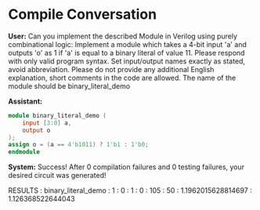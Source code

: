 # Compile Conversation

**User:**
Can you implement the described Module in Verilog using purely combinational logic:
Implement a module which takes a 4-bit input 'a' and outputs 'o' as 1 if 'a' is equal to a binary literal of value 11.
Please respond with only valid program syntax. Set input/output names exactly as stated, avoid abbreviation. Please do not provide any additional English explanation, short comments in the code are allowed.
The name of the module should be binary_literal_demo


**Assistant:**
```verilog
module binary_literal_demo (
    input [3:0] a,
    output o
);
assign o = (a == 4'b1011) ? 1'b1 : 1'b0;
endmodule
```

**System:**
Success!
After 0 compilation failures and 0 testing failures, your desired circuit was generated!


RESULTS : binary_literal_demo : 1 : 0 : 1 : 0 : 105 : 50 : 1.1962015628814697 : 1.126368522644043